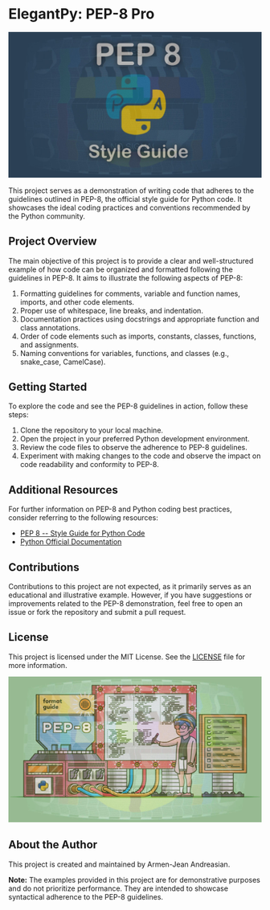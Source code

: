 # ElegantPy: PEP-8 Pro
<img src="pep-8.jpg" alt="Image">


This project serves as a demonstration of writing code that adheres to the guidelines outlined in PEP-8, the official style guide for Python code. It showcases the ideal coding practices and conventions recommended by the Python community.

## Project Overview

The main objective of this project is to provide a clear and well-structured example of how code can be organized and formatted following the guidelines in PEP-8. It aims to illustrate the following aspects of PEP-8:

1. Formatting guidelines for comments, variable and function names, imports, and other code elements.
2. Proper use of whitespace, line breaks, and indentation.
3. Documentation practices using docstrings and appropriate function and class annotations.
4. Order of code elements such as imports, constants, classes, functions, and assignments.
5. Naming conventions for variables, functions, and classes (e.g., snake_case, CamelCase).

## Getting Started

To explore the code and see the PEP-8 guidelines in action, follow these steps:

1. Clone the repository to your local machine.
2. Open the project in your preferred Python development environment.
3. Review the code files to observe the adherence to PEP-8 guidelines.
4. Experiment with making changes to the code and observe the impact on code readability and conformity to PEP-8.

## Additional Resources

For further information on PEP-8 and Python coding best practices, consider referring to the following resources:

- [PEP 8 -- Style Guide for Python Code](https://www.python.org/dev/peps/pep-0008/)
- [Python Official Documentation](https://docs.python.org/)

## Contributions

Contributions to this project are not expected, as it primarily serves as an educational and illustrative example. However, if you have suggestions or improvements related to the PEP-8 demonstration, feel free to open an issue or fork the repository and submit a pull request.

## License

This project is licensed under the MIT License. See the [LICENSE](LICENSE) file for more information.

<img src="pep8.jpg" alt="Image">

## About the Author

This project is created and maintained by Armen-Jean Andreasian.

**Note:** The examples provided in this project are for demonstrative purposes and do not prioritize performance. They are intended to showcase syntactical adherence to the PEP-8 guidelines.
